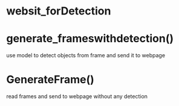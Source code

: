 # websit_forDetection

# generate_frameswithdetection() 
  use model to detect objects from frame and send it to webpage
# GenerateFrame()
  read frames and send to webpage without any detection
  
